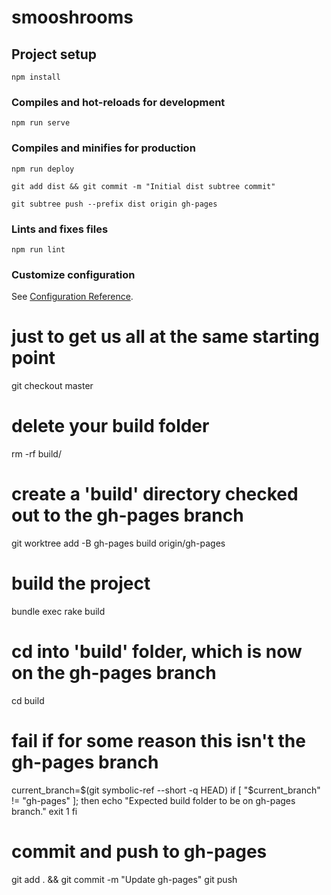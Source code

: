 # smooshrooms

## Project setup
```
npm install
```

### Compiles and hot-reloads for development
```
npm run serve
```

### Compiles and minifies for production
```
npm run deploy

git add dist && git commit -m "Initial dist subtree commit"

git subtree push --prefix dist origin gh-pages
```

### Lints and fixes files
```
npm run lint
```

### Customize configuration
See [Configuration Reference](https://cli.vuejs.org/config/).


# just to get us all at the same starting point
git checkout master

# delete your build folder
rm -rf build/

# create a 'build' directory checked out to the gh-pages branch
git worktree add -B gh-pages build origin/gh-pages

# build the project
bundle exec rake build

# cd into 'build' folder, which is now on the gh-pages branch
cd build

# fail if for some reason this isn't the gh-pages branch
current_branch=$(git symbolic-ref --short -q HEAD)
if [ "$current_branch" != "gh-pages" ]; then
  echo "Expected build folder to be on gh-pages branch."
  exit 1
fi

# commit and push to gh-pages
git add . && git commit -m "Update gh-pages"
git push